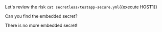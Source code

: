 

Let's review the risk
`cat secretless/testapp-secure.yml`{{execute HOST1}}

Can you find the embedded secret?

There is no more embedded secret!
